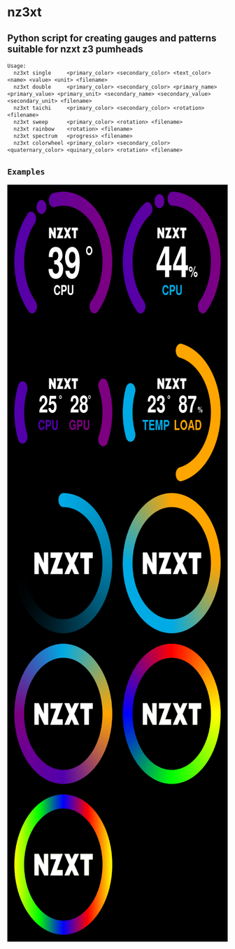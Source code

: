 # nz3xt 

## Python script for creating gauges and patterns suitable for nzxt z3 pumheads

    Usage:
      nz3xt single     <primary_color> <secondary_color> <text_color> <name> <value> <unit> <filename>
      nz3xt double     <primary_color> <secondary_color> <primary_name> <primary_value> <primary_unit> <secondary_name> <secondary_value>  <secondary_unit> <filename>
      nz3xt taichi     <primary_color> <secondary_color> <rotation> <filename>
      nz3xt sweep      <primary_color> <rotation> <filename>
      nz3xt rainbow    <rotation> <filename>
      nz3xt spectrum   <progress> <filename>
      nz3xt colorwheel <primary_color> <secondary_color> <quaternary_color> <quinary_color> <rotation> <filename>

## `Examples`

<div style="background-color: #000; padding: 16px; display: grid; grid-template-columns: repeat(2, 1fr); grid-template-rows: repeat(4, 1fr); grid-column-gap: 24px; grid-row-gap: 24px; justify-items: center;">
   <img src="./examples/single01.gif"  alt="1" width = 320px height = 320px >
   <img src="./examples/single02.gif"  alt="2" width = 320px height = 320px >
   <img src="./examples/double01.gif"  alt="3" width = 320px height = 320px >
   <img src="./examples/double02.gif"  alt="4" width = 320px height = 320px >
   <img src="./examples/sweep01.gif"  alt="5" width = 320px height = 320px >
   <img src="./examples/taichi01.gif"  alt="6" width = 320px height = 320px >
   <img src="./examples/colorwheel01.gif"  alt="7" width = 320px height = 320px >
   <img src="./examples/rainbow01.gif"  alt="8" width = 320px height = 320px >
   <img src="./examples/spectrum01.gif"  alt="9" width = 320px height = 320px >
</div>

